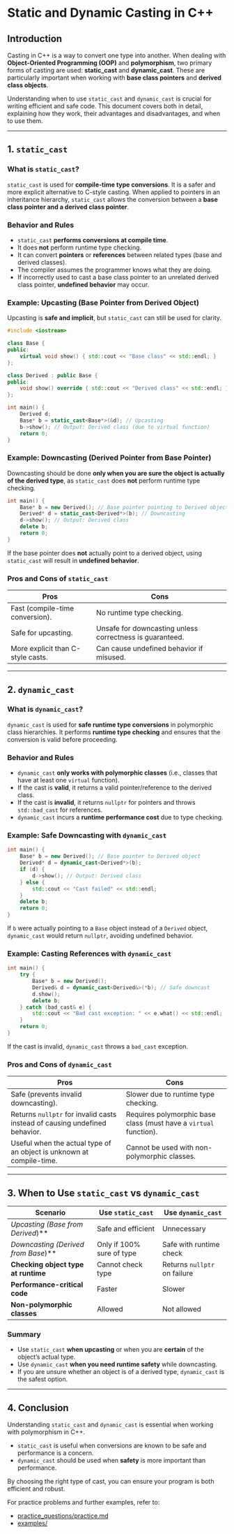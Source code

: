 # Static and Dynamic Casting in C++

## Introduction

Casting in C++ is a way to convert one type into another. When dealing with **Object-Oriented Programming (OOP)** and **polymorphism**, two primary forms of casting are used: **static_cast** and **dynamic_cast**. These are particularly important when working with **base class pointers** and **derived class objects**.

Understanding when to use `static_cast` and `dynamic_cast` is crucial for writing efficient and safe code. This document covers both in detail, explaining how they work, their advantages and disadvantages, and when to use them.

---

## 1. `static_cast`

### What is `static_cast`?

`static_cast` is used for **compile-time type conversions**. It is a safer and more explicit alternative to C-style casting. When applied to pointers in an inheritance hierarchy, `static_cast` allows the conversion between a **base class pointer and a derived class pointer**.

### Behavior and Rules

- `static_cast` **performs conversions at compile time**.
- It does **not** perform runtime type checking.
- It can convert **pointers** or **references** between related types (base and derived classes).
- The compiler assumes the programmer knows what they are doing.
- If incorrectly used to cast a base class pointer to an unrelated derived class pointer, **undefined behavior** may occur.

### Example: Upcasting (Base Pointer from Derived Object)

Upcasting is **safe and implicit**, but `static_cast` can still be used for clarity.

```cpp
#include <iostream>

class Base {
public:
    virtual void show() { std::cout << "Base class" << std::endl; }
};

class Derived : public Base {
public:
    void show() override { std::cout << "Derived class" << std::endl; }
};

int main() {
    Derived d;
    Base* b = static_cast<Base*>(&d); // Upcasting
    b->show(); // Output: Derived class (due to virtual function)
    return 0;
}
```

### Example: Downcasting (Derived Pointer from Base Pointer)

Downcasting should be done **only when you are sure the object is actually of the derived type**, as `static_cast` does **not** perform runtime type checking.

```cpp
int main() {
    Base* b = new Derived(); // Base pointer pointing to Derived object
    Derived* d = static_cast<Derived*>(b); // Downcasting
    d->show(); // Output: Derived class
    delete b;
    return 0;
}
```

If the base pointer does **not** actually point to a derived object, using `static_cast` will result in **undefined behavior**.

### Pros and Cons of `static_cast`

| Pros | Cons |
|------|------|
| Fast (compile-time conversion). | No runtime type checking. |
| Safe for upcasting. | Unsafe for downcasting unless correctness is guaranteed. |
| More explicit than C-style casts. | Can cause undefined behavior if misused. |

---

## 2. `dynamic_cast`

### What is `dynamic_cast`?

`dynamic_cast` is used for **safe runtime type conversions** in polymorphic class hierarchies. It performs **runtime type checking** and ensures that the conversion is valid before proceeding.

### Behavior and Rules

- `dynamic_cast` **only works with polymorphic classes** (i.e., classes that have at least one `virtual` function).
- If the cast is **valid**, it returns a valid pointer/reference to the derived class.
- If the cast is **invalid**, it returns `nullptr` for pointers and throws `std::bad_cast` for references.
- `dynamic_cast` incurs a **runtime performance cost** due to type checking.

### Example: Safe Downcasting with `dynamic_cast`

```cpp
int main() {
    Base* b = new Derived(); // Base pointer to Derived object
    Derived* d = dynamic_cast<Derived*>(b);
    if (d) {
        d->show(); // Output: Derived class
    } else {
        std::cout << "Cast failed" << std::endl;
    }
    delete b;
    return 0;
}
```

If `b` were actually pointing to a `Base` object instead of a `Derived` object, `dynamic_cast` would return `nullptr`, avoiding undefined behavior.

### Example: Casting References with `dynamic_cast`

```cpp
int main() {
    try {
        Base* b = new Derived();
        Derived& d = dynamic_cast<Derived&>(*b); // Safe downcast
        d.show();
        delete b;
    } catch (bad_cast& e) {
        std::cout << "Bad cast exception: " << e.what() << std::endl;
    }
    return 0;
}
```

If the cast is invalid, `dynamic_cast` throws a `bad_cast` exception.

### Pros and Cons of `dynamic_cast`

| Pros | Cons |
|------|------|
| Safe (prevents invalid downcasting). | Slower due to runtime type checking. |
| Returns `nullptr` for invalid casts instead of causing undefined behavior. | Requires polymorphic base class (must have a `virtual` function). |
| Useful when the actual type of an object is unknown at compile-time. | Cannot be used with non-polymorphic classes. |

---

## 3. When to Use `static_cast` vs `dynamic_cast`

| Scenario                               | Use `static_cast`             | Use `dynamic_cast`           |
|----------------------------------------|------------------------------ |------------------------------|
| **Upcasting (Base* from Derived*)**    | Safe and efficient            | Unnecessary                  |
| **Downcasting (Derived* from Base*)**  | Only if 100% sure of type     | Safe with runtime check      |
| **Checking object type at runtime**    | Cannot check type             | Returns `nullptr` on failure |
| **Performance-critical code**          | Faster                        | Slower                       |
| **Non-polymorphic classes**            | Allowed                       | Not allowed                  |

### Summary
- Use `static_cast` **when upcasting** or when you are **certain** of the object’s actual type.
- Use `dynamic_cast` **when you need runtime safety** while downcasting.
- If you are unsure whether an object is of a derived type, `dynamic_cast` is the safest option.

---

## 4. Conclusion

Understanding `static_cast` and `dynamic_cast` is essential when working with polymorphism in C++.
- `static_cast` is useful when conversions are known to be safe and performance is a concern.
- `dynamic_cast` should be used when **safety** is more important than performance.

By choosing the right type of cast, you can ensure your program is both efficient and robust.

For practice problems and further examples, refer to:

- [practice_questions/practice.md](practice_questions/practice.md)
- [examples/](examples/)

